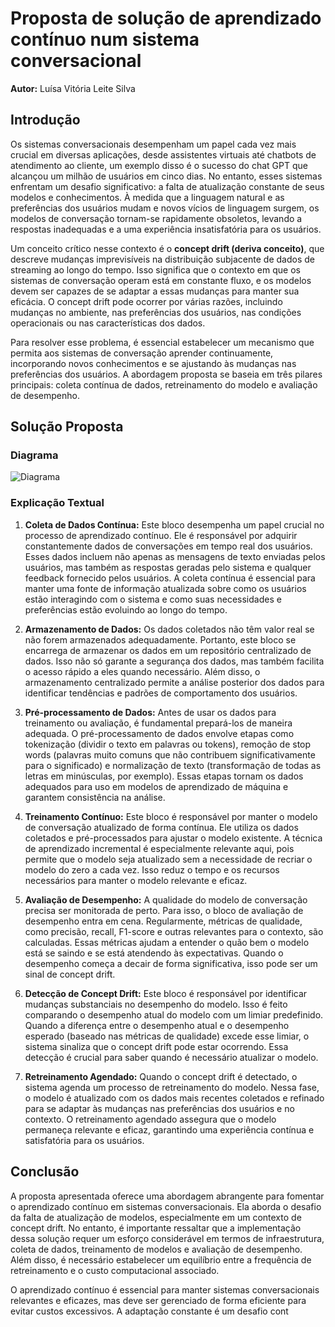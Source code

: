 # Proposta de solução de aprendizado contínuo num sistema conversacional

**Autor:** Luísa Vitória Leite Silva

## Introdução

Os sistemas conversacionais desempenham um papel cada vez mais crucial em diversas aplicações, desde assistentes virtuais até chatbots de atendimento ao cliente, um exemplo disso é o sucesso do chat GPT que alcançou um milhão de usuários em cinco dias. No entanto, esses sistemas enfrentam um desafio significativo: a falta de atualização constante de seus modelos e conhecimentos. À medida que a linguagem natural e as preferências dos usuários mudam e novos vícios de linguagem surgem, os modelos de conversação tornam-se rapidamente obsoletos, levando a respostas inadequadas e a uma experiência insatisfatória para os usuários.

Um conceito crítico nesse contexto é o **concept drift (deriva conceito)**, que descreve mudanças imprevisíveis na distribuição subjacente de dados de streaming ao longo do tempo. Isso significa que o contexto em que os sistemas de conversação operam está em constante fluxo, e os modelos devem ser capazes de se adaptar a essas mudanças para manter sua eficácia. O concept drift pode ocorrer por várias razões, incluindo mudanças no ambiente, nas preferências dos usuários, nas condições operacionais ou nas características dos dados.

Para resolver esse problema, é essencial estabelecer um mecanismo que permita aos sistemas de conversação aprender continuamente, incorporando novos conhecimentos e se ajustando às mudanças nas preferências dos usuários. A abordagem proposta se baseia em três pilares principais: coleta contínua de dados, retreinamento do modelo e avaliação de desempenho.

## Solução Proposta

### Diagrama

![Diagrama](https://imgur.com/a/QOqVRE6.jpg)

### Explicação Textual

1. **Coleta de Dados Contínua:** Este bloco desempenha um papel crucial no processo de aprendizado contínuo. Ele é responsável por adquirir constantemente dados de conversações em tempo real dos usuários. Esses dados incluem não apenas as mensagens de texto enviadas pelos usuários, mas também as respostas geradas pelo sistema e qualquer feedback fornecido pelos usuários. A coleta contínua é essencial para manter uma fonte de informação atualizada sobre como os usuários estão interagindo com o sistema e como suas necessidades e preferências estão evoluindo ao longo do tempo.

2. **Armazenamento de Dados:** Os dados coletados não têm valor real se não forem armazenados adequadamente. Portanto, este bloco se encarrega de armazenar os dados em um repositório centralizado de dados. Isso não só garante a segurança dos dados, mas também facilita o acesso rápido a eles quando necessário. Além disso, o armazenamento centralizado permite a análise posterior dos dados para identificar tendências e padrões de comportamento dos usuários.

3. **Pré-processamento de Dados:** Antes de usar os dados para treinamento ou avaliação, é fundamental prepará-los de maneira adequada. O pré-processamento de dados envolve etapas como tokenização (dividir o texto em palavras ou tokens), remoção de stop words (palavras muito comuns que não contribuem significativamente para o significado) e normalização de texto (transformação de todas as letras em minúsculas, por exemplo). Essas etapas tornam os dados adequados para uso em modelos de aprendizado de máquina e garantem consistência na análise.

4. **Treinamento Contínuo:** Este bloco é responsável por manter o modelo de conversação atualizado de forma contínua. Ele utiliza os dados coletados e pré-processados para ajustar o modelo existente. A técnica de aprendizado incremental é especialmente relevante aqui, pois permite que o modelo seja atualizado sem a necessidade de recriar o modelo do zero a cada vez. Isso reduz o tempo e os recursos necessários para manter o modelo relevante e eficaz.

5. **Avaliação de Desempenho:** A qualidade do modelo de conversação precisa ser monitorada de perto. Para isso, o bloco de avaliação de desempenho entra em cena. Regularmente, métricas de qualidade, como precisão, recall, F1-score e outras relevantes para o contexto, são calculadas. Essas métricas ajudam a entender o quão bem o modelo está se saindo e se está atendendo às expectativas. Quando o desempenho começa a decair de forma significativa, isso pode ser um sinal de concept drift.

6. **Detecção de Concept Drift:** Este bloco é responsável por identificar mudanças substanciais no desempenho do modelo. Isso é feito comparando o desempenho atual do modelo com um limiar predefinido. Quando a diferença entre o desempenho atual e o desempenho esperado (baseado nas métricas de qualidade) excede esse limiar, o sistema sinaliza que o concept drift pode estar ocorrendo. Essa detecção é crucial para saber quando é necessário atualizar o modelo.

7. **Retreinamento Agendado:** Quando o concept drift é detectado, o sistema agenda um processo de retreinamento do modelo. Nessa fase, o modelo é atualizado com os dados mais recentes coletados e refinado para se adaptar às mudanças nas preferências dos usuários e no contexto. O retreinamento agendado assegura que o modelo permaneça relevante e eficaz, garantindo uma experiência contínua e satisfatória para os usuários.

## Conclusão

A proposta apresentada oferece uma abordagem abrangente para fomentar o aprendizado contínuo em sistemas conversacionais. Ela aborda o desafio da falta de atualização de modelos, especialmente em um contexto de concept drift. No entanto, é importante ressaltar que a implementação dessa solução requer um esforço considerável em termos de infraestrutura, coleta de dados, treinamento de modelos e avaliação de desempenho. Além disso, é necessário estabelecer um equilíbrio entre a frequência de retreinamento e o custo computacional associado.

O aprendizado contínuo é essencial para manter sistemas conversacionais relevantes e eficazes, mas deve ser gerenciado de forma eficiente para evitar custos excessivos. A adaptação constante é um desafio cont

